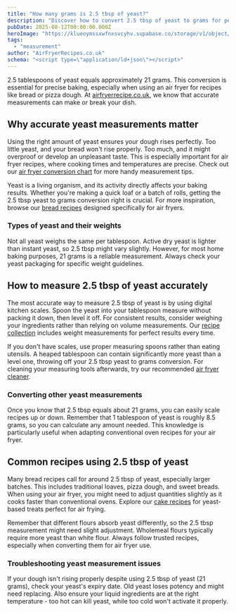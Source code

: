 ```yaml
---
title: "How many grams is 2.5 tbsp of yeast?"
description: "Discover how to convert 2.5 tbsp of yeast to grams for perfect baking every time. Get accurate measurements and expert tips here."
pubDate: 2025-08-12T00:00:00.000Z
heroImage: "https://klueoymssxwfnxsvcyhv.supabase.co/storage/v1/object/public/md/how-many-grams-is-2-5-tbsp-of-yeast-4913cd42.webp"
tags:
  - "measurement"
author: "AirFryerRecipes.co.uk"
schema: "<script type=\"application/ld+json\"></script>"
---
```


<p>2.5 tablespoons of yeast equals approximately 21 grams. This conversion is essential for precise baking, especially when using an air fryer for recipes like bread or pizza dough. At <a href=https://www.airfryerrecipe.co.uk>airfryerrecipe.co.uk</a>, we know that accurate measurements can make or break your dish.</p>

<h2>Why accurate yeast measurements matter</h2>
<p>Using the right amount of yeast ensures your dough rises perfectly. Too little yeast, and your bread won't rise properly. Too much, and it might overproof or develop an unpleasant taste. This is especially important for air fryer recipes, where cooking times and temperatures are precise. Check out our <a href=https://www.airfryerrecipe.co.uk/air-fryer-conversion-chart>air fryer conversion chart</a> for more handy measurement tips.</p>

<p>Yeast is a living organism, and its activity directly affects your baking results. Whether you're making a quick loaf or a batch of rolls, getting the 2.5 tbsp yeast to grams conversion right is crucial. For more inspiration, browse our <a href=https://www.airfryerrecipe.co.uk/recipe-category/bread>bread recipes</a> designed specifically for air fryers.</p>

<h3>Types of yeast and their weights</h3>
<p>Not all yeast weighs the same per tablespoon. Active dry yeast is lighter than instant yeast, so 2.5 tbsp might vary slightly. However, for most home baking purposes, 21 grams is a reliable measurement. Always check your yeast packaging for specific weight guidelines.</p>

<h2>How to measure 2.5 tbsp of yeast accurately</h2>
<p>The most accurate way to measure 2.5 tbsp of yeast is by using digital kitchen scales. Spoon the yeast into your tablespoon measure without packing it down, then level it off. For consistent results, consider weighing your ingredients rather than relying on volume measurements. Our <a href=https://www.airfryerrecipe.co.uk/recipes>recipe collection</a> includes weight measurements for perfect results every time.</p>

<p>If you don't have scales, use proper measuring spoons rather than eating utensils. A heaped tablespoon can contain significantly more yeast than a level one, throwing off your 2.5 tbsp yeast to grams conversion. For cleaning your measuring tools afterwards, try our recommended <a href=https://www.airfryerrecipe.co.uk/air-fryer-cleaner>air fryer cleaner</a>.</p>

<h3>Converting other yeast measurements</h3>
<p>Once you know that 2.5 tbsp equals about 21 grams, you can easily scale recipes up or down. Remember that 1 tablespoon of yeast is roughly 8.5 grams, so you can calculate any amount needed. This knowledge is particularly useful when adapting conventional oven recipes for your air fryer.</p>

<h2>Common recipes using 2.5 tbsp of yeast</h2>
<p>Many bread recipes call for around 2.5 tbsp of yeast, especially larger batches. This includes traditional loaves, pizza dough, and sweet breads. When using your air fryer, you might need to adjust quantities slightly as it cooks faster than conventional ovens. Explore our <a href=https://www.airfryerrecipe.co.uk/recipe-category/cakes>cake recipes</a> for yeast-based treats perfect for air frying.</p>

<p>Remember that different flours absorb yeast differently, so the 2.5 tbsp measurement might need slight adjustment. Wholemeal flours typically require more yeast than white flour. Always follow trusted recipes, especially when converting them for air fryer use.</p>

<h3>Troubleshooting yeast measurement issues</h3>
<p>If your dough isn't rising properly despite using 2.5 tbsp of yeast (21 grams), check your yeast's expiry date. Old yeast loses potency and might need replacing. Also ensure your liquid ingredients are at the right temperature - too hot can kill yeast, while too cold won't activate it properly.</p>